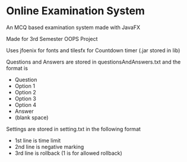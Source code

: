 # Online Examination System
 An MCQ based examination system made with JavaFX
 
 
 Made for 3rd Semester OOPS Project
 
 
 Uses jfoenix for fonts and tilesfx for Countdown timer (.jar stored in lib)
 
 
 
 Questions and Answers are stored in questionsAndAnswers.txt and the format is
 - Question
 - Option 1
 - Option 2
 - Option 3
 - Option 4
 - Answer
 - (blank space)
 
 Settings are stored in setting.txt in the following format
 - 1st line is time limit
 - 2nd line is negative marking
 - 3rd line is rollback (1 is for allowed rollback)
